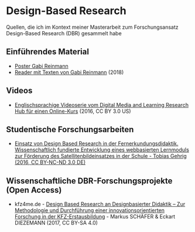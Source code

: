 # Design-Based Research
Quellen, die ich im Kontext meiner Masterarbeit zum Forschungsansatz Design-Based Research (DBR) gesammelt habe

## Einführendes Material
* [Poster Gabi Reinmann](https://gabi-reinmann.de/wp-content/uploads/2018/04/DBR-Poster-aktualisiert.pdf)
* [Reader mit Texten von Gabi Reinmann](https://gabi-reinmann.de/wp-content/uploads/2018/06/Reader_DBR_Juni2018.pdf) (2018)

## Videos
* [Englischsprachige Videoserie vom Digital Media and Learning Research Hub für einen Online-Kurs](https://dmlcommons.net/design-research/) (2016, CC BY 3.0 US)

## Studentische Forschungsarbeiten
* [Einsatz von Design Based Research in der Fernerkundungsdidaktik. Wissenschaftlich fundierte Entwicklung eines webbasierten Lernmoduls zur Förderung des Satellitenbildeinsatzes in der Schule - Tobias Gehrig (2016, CC BY-NC-ND 3.0 DE)](https://opus.ph-heidelberg.de/frontdoor/index/index/docId/195)

## Wissenschaftliche DBR-Forschungsprojekte (Open Access)
* kfz4me.de - [Design Based Research an Designbasierter Didaktik – Zur Methodologie und Durchführung einer innovationsorientierten Forschung in der KFZ-Erstausbildung](https://www.bwpat.de/ausgabe/33/schaefer-diezemann) - Markus SCHÄFER & Eckart DIEZEMANN (2017, CC BY-SA 4.0) 
